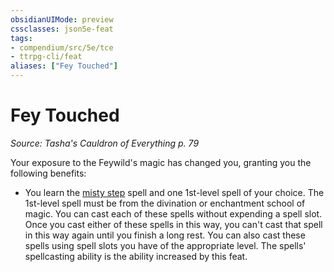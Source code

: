 ```yaml
---
obsidianUIMode: preview
cssclasses: json5e-feat
tags:
- compendium/src/5e/tce
- ttrpg-cli/feat
aliases: ["Fey Touched"]
---
```

# Fey Touched
*Source: Tasha's Cauldron of Everything p. 79*  

Your exposure to the Feywild's magic has changed you, granting you the following benefits:

- You learn the [misty step](/3-Mechanics/CLI/spells/misty-step.md) spell and one 1st-level spell of your choice. The 1st-level spell must be from the divination or enchantment school of magic. You can cast each of these spells without expending a spell slot. Once you cast either of these spells in this way, you can't cast that spell in this way again until you finish a long rest. You can also cast these spells using spell slots you have of the appropriate level. The spells' spellcasting ability is the ability increased by this feat.